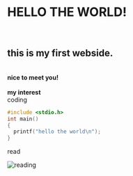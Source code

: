 <h1>HELLO THE WORLD!</h1> <br>
<h2> this is my first webside.</h2> <br>
<strong> nice to meet you! </strong><br>
<br>
<strong> my interest </strong><br>
coding

```c
#include <stdio.h>
int main()
{
  printf("hello the world\n");
}
```
read

![reading](https://ecy1979.files.wordpress.com/2020/04/98b79a4e-fefb-11e8-aebf-99e208d3e521.jpeg)

